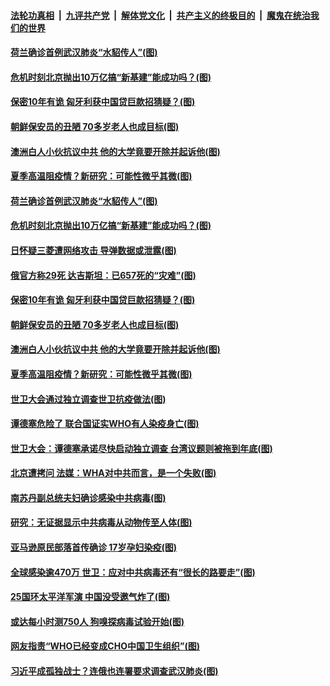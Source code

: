

####  [法轮功真相](../../../../basic/blob/master/README.md?t=05211802) &nbsp;|&nbsp; [九评共产党](../../../../9ping.md/blob/master/README.md?t=05211802) &nbsp;|&nbsp; [解体党文化](../../../../jtdwh.md/blob/master/README.md?t=05211802)  &nbsp;|&nbsp; [共产主义的终极目的](../../../../gczydzjmd.md/blob/master/README.md?t=05211802) &nbsp;|&nbsp; [魔鬼在统治我们的世界](../../../../mgztzwmdsj.md/blob/master/README.md?t=05211802) 

#### [荷兰确诊首例武汉肺炎“水貂传人”(图)](../pages/p9/933876.md?t=05211802) 

#### [危机时刻北京抛出10万亿搞“新基建”能成功吗？(图)](../pages/p9/933908.md?t=05211802) 

#### [保密10年有诡 匈牙利获中国贷巨款招猜疑？(图)](../pages/p9/933853.md?t=05211802) 

#### [朝鲜保安员的丑陋 70多岁老人也成目标(图)](../pages/p9/933757.md?t=05211802) 

#### [澳洲白人小伙抗议中共 他的大学竟要开除并起诉他(图)](../pages/p9/933802.md?t=05211802) 

#### [夏季高温阻疫情？新研究：可能性微乎其微(图)](../pages/p9/933742.md?t=05211802) 

#### [荷兰确诊首例武汉肺炎“水貂传人”(图)](../pages/p9/933876.md?t=05211802) 

#### [危机时刻北京抛出10万亿搞“新基建”能成功吗？(图)](../pages/p9/933908.md?t=05211802) 

#### [日怀疑三菱遭网络攻击 导弹数据或泄露(图)](../pages/p9/933906.md?t=05211802) 

#### [俄官方称29死 达吉斯坦：已657死的“灾难”(图)](../pages/p9/933862.md?t=05211802) 

#### [保密10年有诡 匈牙利获中国贷巨款招猜疑？(图)](../pages/p9/933853.md?t=05211802) 

#### [朝鲜保安员的丑陋 70多岁老人也成目标(图)](../pages/p9/933757.md?t=05211802) 

#### [澳洲白人小伙抗议中共 他的大学竟要开除并起诉他(图)](../pages/p9/933802.md?t=05211802) 

#### [夏季高温阻疫情？新研究：可能性微乎其微(图)](../pages/p9/933742.md?t=05211802) 

#### [世卫大会通过独立调查世卫抗疫做法(图)](../pages/p9/933788.md?t=05211802) 

#### [谭德塞危险了 联合国证实WHO有人染疫身亡(图)](../pages/p9/933744.md?t=05211802) 

#### [世卫大会：谭德塞承诺尽快启动独立调查 台湾议题则被拖到年底(图)](../pages/p9/933750.md?t=05211802) 

#### [北京遭拷问 法媒：WHA对中共而言，是一个失败(图)](../pages/p9/933727.md?t=05211802) 

#### [南苏丹副总统夫妇确诊感染中共病毒(图)](../pages/p9/933716.md?t=05211802) 

#### [研究：无证据显示中共病毒从动物传至人体(图)](../pages/p9/933646.md?t=05211802) 

#### [亚马逊原民部落首传确诊 17岁孕妇染疫(图)](../pages/p9/933690.md?t=05211802) 

#### [全球感染逾470万 世卫：应对中共病毒还有“很长的路要走”(图)](../pages/p9/933676.md?t=05211802) 

#### [25国环太平洋军演 中国没受邀气炸了(图)](../pages/p9/933683.md?t=05211802) 

#### [或达每小时测750人 狗嗅探病毒试验开始(图)](../pages/p9/933682.md?t=05211802) 

#### [网友指责“WHO已经变成CHO中国卫生组织”(图)](../pages/p9/933670.md?t=05211802) 

#### [习近平成孤独战士？连俄也连署要求调查武汉肺炎(图)](../pages/p9/933658.md?t=05211802) 

